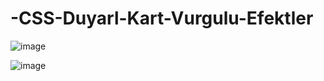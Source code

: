 # -CSS-Duyarl-Kart-Vurgulu-Efektler

![image](https://user-images.githubusercontent.com/107241065/185870921-3b9b4b38-8c01-404e-821f-6f99954ae080.png)

![image](https://user-images.githubusercontent.com/107241065/185871281-b8854d2f-2c35-48c1-bd72-345e123148e5.png)
